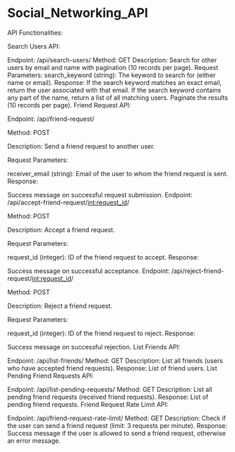 # Social_Networking_API


API Functionalities:

Search Users API:

Endpoint: /api/search-users/
Method: GET
Description: Search for other users by email and name with pagination (10 records per page).
Request Parameters:
search_keyword (string): The keyword to search for (either name or email).
Response:
If the search keyword matches an exact email, return the user associated with that email.
If the search keyword contains any part of the name, return a list of all matching users.
Paginate the results (10 records per page).
Friend Request API:

Endpoint: /api/friend-request/

Method: POST

Description: Send a friend request to another user.

Request Parameters:

receiver_email (string): Email of the user to whom the friend request is sent.
Response:

Success message on successful request submission.
Endpoint: /api/accept-friend-request/<int:request_id>/

Method: POST

Description: Accept a friend request.

Request Parameters:

request_id (integer): ID of the friend request to accept.
Response:

Success message on successful acceptance.
Endpoint: /api/reject-friend-request/<int:request_id>/

Method: POST

Description: Reject a friend request.

Request Parameters:

request_id (integer): ID of the friend request to reject.
Response:

Success message on successful rejection.
List Friends API:

Endpoint: /api/list-friends/
Method: GET
Description: List all friends (users who have accepted friend requests).
Response:
List of friend users.
List Pending Friend Requests API:

Endpoint: /api/list-pending-requests/
Method: GET
Description: List all pending friend requests (received friend requests).
Response:
List of pending friend requests.
Friend Request Rate Limit API:

Endpoint: /api/friend-request-rate-limit/
Method: GET
Description: Check if the user can send a friend request (limit: 3 requests per minute).
Response:
Success message if the user is allowed to send a friend request, otherwise an error message.
